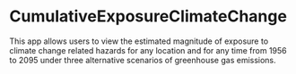 # CumulativeExposureClimateChange
This app allows users to view the estimated magnitude of exposure to climate change related hazards for any location and for any time from 1956 to 2095 under three alternative scenarios of greenhouse gas emissions.
